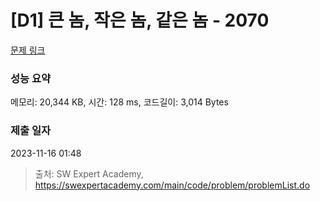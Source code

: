 # [D1] 큰 놈, 작은 놈, 같은 놈 - 2070 

[문제 링크](https://swexpertacademy.com/main/code/problem/problemDetail.do?contestProbId=AV5QQ6qqA40DFAUq) 

### 성능 요약

메모리: 20,344 KB, 시간: 128 ms, 코드길이: 3,014 Bytes

### 제출 일자

2023-11-16 01:48



> 출처: SW Expert Academy, https://swexpertacademy.com/main/code/problem/problemList.do